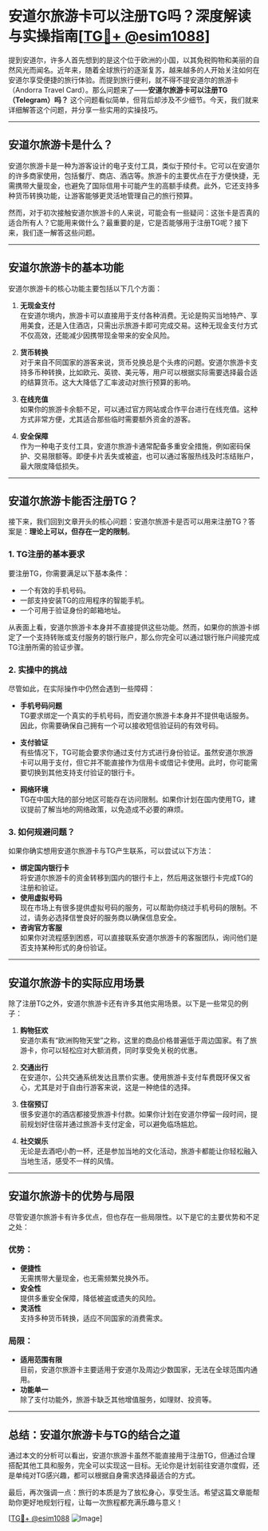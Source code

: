 # 安道尔旅游卡可以注册TG吗？深度解读与实操指南[[TG💪+ @esim1088](https://t.me/s/esim1088)]

提到安道尔，许多人首先想到的是这个位于欧洲的小国，以其免税购物和美丽的自然风光而闻名。近年来，随着全球旅行的逐渐复苏，越来越多的人开始关注如何在安道尔享受便捷的旅行体验。而提到旅行便利，就不得不提安道尔的旅游卡（Andorra Travel Card）。那么问题来了——**安道尔旅游卡可以注册TG（Telegram）吗？** 这个问题看似简单，但背后却涉及不少细节。今天，我们就来详细解答这个问题，并分享一些实用的实操技巧。

---

## 安道尔旅游卡是什么？

安道尔旅游卡是一种为游客设计的电子支付工具，类似于预付卡。它可以在安道尔的许多商家使用，包括餐厅、商店、酒店等。旅游卡的主要优点在于方便快捷，无需携带大量现金，也避免了国际信用卡可能产生的高额手续费。此外，它还支持多种货币转换功能，让游客能够更灵活地管理自己的旅行预算。

然而，对于初次接触安道尔旅游卡的人来说，可能会有一些疑问：这张卡是否真的适合所有人？它能用来做什么？最重要的是，它是否能够用于注册TG呢？接下来，我们逐一解答这些问题。

---

## 安道尔旅游卡的基本功能

安道尔旅游卡的核心功能主要包括以下几个方面：

1. **无现金支付**  
   在安道尔境内，旅游卡可以直接用于支付各种消费。无论是购买当地特产、享用美食，还是入住酒店，只需出示旅游卡即可完成交易。这种无现金支付方式不仅高效，还能减少因携带现金带来的安全风险。

2. **货币转换**  
   对于来自不同国家的游客来说，货币兑换总是个头疼的问题。安道尔旅游卡支持多币种转换，比如欧元、英镑、美元等，用户可以根据实际需要选择最合适的结算货币。这大大降低了汇率波动对旅行预算的影响。

3. **在线充值**  
   如果你的旅游卡余额不足，可以通过官方网站或合作平台进行在线充值。这种方式非常方便，尤其适合那些临时需要额外资金的游客。

4. **安全保障**  
   作为一种电子支付工具，安道尔旅游卡通常配备多重安全措施，例如密码保护、交易限额等。即便卡片丢失或被盗，也可以通过客服热线及时冻结账户，最大限度降低损失。

---

## 安道尔旅游卡能否注册TG？

接下来，我们回到文章开头的核心问题：安道尔旅游卡是否可以用来注册TG？答案是：**理论上可以，但存在一定的限制**。

### 1. TG注册的基本要求
要注册TG，你需要满足以下基本条件：
- 一个有效的手机号码。
- 一部支持安装TG的应用程序的智能手机。
- 一个可用于验证身份的邮箱地址。

从表面上看，安道尔旅游卡本身并不直接提供这些功能。然而，如果你的旅游卡绑定了一个支持转账或支付服务的银行账户，那么你完全可以通过银行账户间接完成TG注册所需的验证步骤。

### 2. 实操中的挑战
尽管如此，在实际操作中仍然会遇到一些障碍：
- **手机号码问题**  
  TG要求绑定一个真实的手机号码，而安道尔旅游卡本身并不提供电话服务。因此，你需要确保自己拥有一个可以接收短信验证码的有效号码。
  
- **支付验证**  
  有些情况下，TG可能会要求你通过支付方式进行身份验证。虽然安道尔旅游卡可以用于支付，但它并不能直接作为信用卡或借记卡使用。此时，你可能需要切换到其他支持支付验证的银行卡。

- **网络环境**  
  TG在中国大陆的部分地区可能存在访问限制。如果你计划在国内使用TG，建议提前了解当地的网络政策，以免造成不必要的麻烦。

### 3. 如何规避问题？
如果你确实想用安道尔旅游卡与TG产生联系，可以尝试以下方法：
- **绑定国内银行卡**  
  将安道尔旅游卡的资金转移到国内的银行卡上，然后用这张银行卡完成TG的注册和验证。
- **使用虚拟号码**  
  现在市场上有很多提供虚拟号码的服务，可以帮助你绕过手机号码的限制。不过，请务必选择信誉良好的服务商以确保信息安全。
- **咨询官方客服**  
  如果你对流程感到困惑，可以直接联系安道尔旅游卡的客服团队，询问他们是否支持某种形式的身份验证。

---

## 安道尔旅游卡的实际应用场景

除了注册TG之外，安道尔旅游卡还有许多其他实用场景。以下是一些常见的例子：

1. **购物狂欢**  
   安道尔素有“欧洲购物天堂”之称，这里的商品价格普遍低于周边国家。有了旅游卡，你可以轻松应对大额消费，同时享受免关税的优惠。

2. **交通出行**  
   在安道尔，公共交通系统发达且票价实惠。使用旅游卡支付车费既环保又省心，尤其是对于自由行游客来说，这是一种绝佳的选择。

3. **住宿预订**  
   很多安道尔的酒店都接受旅游卡付款。如果你计划在安道尔停留一段时间，提前规划好住宿并通过旅游卡支付定金，可以避免临场尴尬。

4. **社交娱乐**  
   无论是去酒吧小酌一杯，还是参加当地的文化活动，旅游卡都能让你轻松融入当地生活，感受不一样的风情。

---

## 安道尔旅游卡的优势与局限

尽管安道尔旅游卡有许多优点，但也存在一些局限性。以下是它的主要优势和不足之处：

### 优势：
- **便捷性**  
  无需携带大量现金，也无需频繁兑换外币。
- **安全性**  
  提供多重安全保障，降低被盗或遗失的风险。
- **灵活性**  
  支持多种货币转换，适应不同国家的消费需求。

### 局限：
- **适用范围有限**  
  目前，安道尔旅游卡主要适用于安道尔及周边少数国家，无法在全球范围内通用。
- **功能单一**  
  除了支付功能外，旅游卡缺乏其他增值服务，如理财、投资等。

---

## 总结：安道尔旅游卡与TG的结合之道

通过本文的分析可以看出，安道尔旅游卡虽然不能直接用于注册TG，但通过合理搭配其他工具和服务，完全可以实现这一目标。无论你是计划前往安道尔度假，还是单纯对TG感兴趣，都可以根据自身需求选择最适合的方式。

最后，再次强调一点：旅行的本质是为了放松身心，享受生活。希望这篇文章能帮助你更好地规划行程，让每一次旅程都充满乐趣与意义！

[[TG💪+ @esim1088](https://t.me/s/esim1088) ![Image](https://i.postimg.cc/4NQfJmqS/Snipaste-2025-05-13-00-14-12.png)]